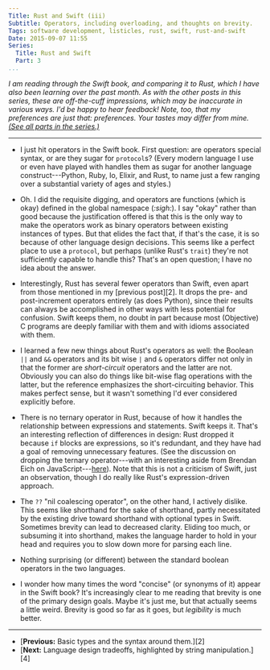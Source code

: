 ```yaml
---
Title: Rust and Swift (iii)
Subtitle: Operators, including overloading, and thoughts on brevity.
Tags: software development, listicles, rust, swift, rust-and-swift
Date: 2015-09-07 11:55
Series:
  Title: Rust and Swift
  Part: 3
...
```


<i class="editorial">I am reading through the Swift book, and comparing it to
Rust, which I have also been learning over the past month. As with the other
posts in this series, these are off-the-cuff impressions, which may be
inaccurate in various ways. I'd be happy to hear feedback! Note, too, that my
preferences are just that: preferences. Your tastes may differ from mine. [(See
all parts in the series.)][series]</i>

[series]: /rust-and-swift.html

---

  - I just hit operators in the Swift book. First question: are operators
    special syntax, or are they sugar for `protocol`s? (Every modern language I
    use or even have played with handles them as sugar for another language
    construct---Python, Ruby, Io, Elixir, and Rust, to name just a few ranging
    over a substantial variety of ages and styles.)

  - Oh. I did the requisite digging, and operators are functions (which is okay)
    defined in the global namespace (_:sigh:_). I say "okay" rather than good
    because the justification offered is that this is the only way to make the
    operators work as binary operators between existing instances of types. But
    that elides the fact that, if that's the case, it is so because of other
    language design decisions. This seems like a perfect place to use a
    `protocol`, but perhaps (unlike Rust's `trait`) they're not sufficiently
    capable to handle this? That's an open question; I have no idea about the
    answer.

  - Interestingly, Rust has several fewer operators than Swift, even apart from
    those mentioned in my [previous post][2]. It drops the pre- and
    post-increment operators entirely (as does Python), since their results can
    always be accomplished in other ways with less potential for confusion.
    Swift keeps them, no doubt in part because most (Objective) C programs are
    deeply familiar with them and with idioms associated with them.

  - I learned a few new things about Rust's operators as well: the Boolean `||`
    and `&&` operators and its bit wise `|` and `&` operators differ not only in
    that the former are *short-circuit* operators and the latter are not.
    Obviously you can also do things like bit-wise flag operations with the
    latter, but the reference emphasizes the short-circuiting behavior. This
    makes perfect sense, but it wasn't something I'd ever considered explicitly
    before.

  - There is no ternary operator in Rust, because of how it handles the
    relationship between expressions and statements. Swift keeps it. That's an
    interesting reflection of differences in design: Rust dropped it because
    `if` blocks are expressions, so it's redundant, and they have had a goal of
    removing unnecessary features. (See the discussion on dropping the ternary
    operator---with an interesting aside from Brendan Eich on
    JavaScript---[here][#1698]). Note that this is not a criticism of Swift,
    just an observation, though I do really like Rust's expression-driven
    approach.

  - The `??` "nil coalescing operator", on the other hand, I actively dislike.
    This seems like shorthand for the sake of shorthand, partly necessitated by
    the existing drive toward shorthand with optional types in Swift. Sometimes
    brevity can lead to decreased clarity. Eliding too much, or subsuming it
    into shorthand, makes the language harder to hold in your head and requires
    you to slow down more for parsing each line.

  - Nothing surprising (or different) between the standard boolean operators in
    the two languages.

  - I wonder how many times the word "concise" (or synonyms of it) appear in the
    Swift book? It's increasingly clear to me reading that brevity is one of the
    primary design goals. Maybe it's just me, but that actually seems a little
    weird. Brevity is good so far as it goes, but *legibility* is much better.

[#1698]: https://github.com/rust-lang/rust/issues/1698

---

  - [**Previous:** Basic types and the syntax around them.][2]
  - [**Next:** Language design tradeoffs, highlighted by string manipulation.][4]
